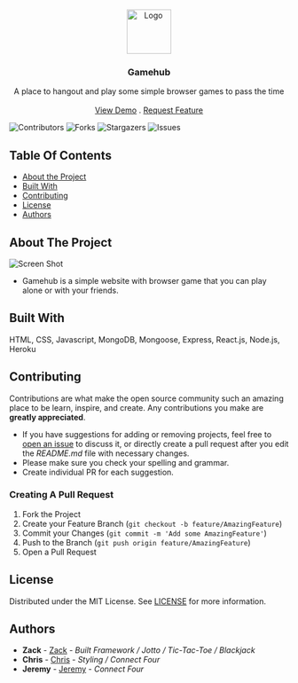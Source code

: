 <br/>
<p align="center">
  <a href="https://github.com/ZOandasan/Gamehub">
    <img src="https://th.bing.com/th/id/R.68a9fd5887075aa8b8b3fe21bfa0009b?rik=vfFXY0PJBa8wAQ&pid=ImgRaw&r=0" alt="Logo" width="80" height="80">
  </a>

  <h3 align="center">Gamehub</h3>

  <p align="center">
    A place to hangout and play some simple browser games to pass the time
    <br/>
    <br/>
    <a href="https://github.com/ZOandasan/Gamehub">View Demo</a>
    .
    <a href="https://github.com/ZOandasan/Gamehub/issues">Request Feature</a>
  </p>
</p>

![Contributors](https://img.shields.io/github/contributors/ZOandasan/Gamehub?color=dark-green) ![Forks](https://img.shields.io/github/forks/ZOandasan/Gamehub?style=social) ![Stargazers](https://img.shields.io/github/stars/ZOandasan/Gamehub?style=social) ![Issues](https://img.shields.io/github/issues/ZOandasan/Gamehub) 

## Table Of Contents

* [About the Project](#about-the-project)
* [Built With](#built-with)
* [Contributing](#contributing)
* [License](#license)
* [Authors](#authors)

## About The Project

![Screen Shot](https://th.bing.com/th/id/R.7a21ff4f9cce0eb438f44554c0b7cd84?rik=4XuFbQybazup%2fg&pid=ImgRaw&r=0)

- Gamehub is a simple website with browser game that you can play alone or with your friends.

## Built With

HTML, CSS, Javascript, MongoDB, Mongoose, Express, React.js, Node.js, Heroku

## Contributing

Contributions are what make the open source community such an amazing place to be learn, inspire, and create. Any contributions you make are **greatly appreciated**.
* If you have suggestions for adding or removing projects, feel free to [open an issue](https://github.com/ZOandasan/Gamehub/issues/new) to discuss it, or directly create a pull request after you edit the *README.md* file with necessary changes.
* Please make sure you check your spelling and grammar.
* Create individual PR for each suggestion.

### Creating A Pull Request

1. Fork the Project
2. Create your Feature Branch (`git checkout -b feature/AmazingFeature`)
3. Commit your Changes (`git commit -m 'Add some AmazingFeature'`)
4. Push to the Branch (`git push origin feature/AmazingFeature`)
5. Open a Pull Request

## License

Distributed under the MIT License. See [LICENSE](https://github.com/ZOandasan/Gamehub/blob/master/LICENSE.md) for more information.

## Authors

* **Zack** - [Zack](https://github.com/ZOandasan/) - *Built Framework / Jotto / Tic-Tac-Toe / Blackjack*
* **Chris** - [Chris](https://github.com/countchrisdo/) - *Styling / Connect Four*
* **Jeremy**  - [Jeremy](https://github.com/jhotz2112/) - *Connect Four*